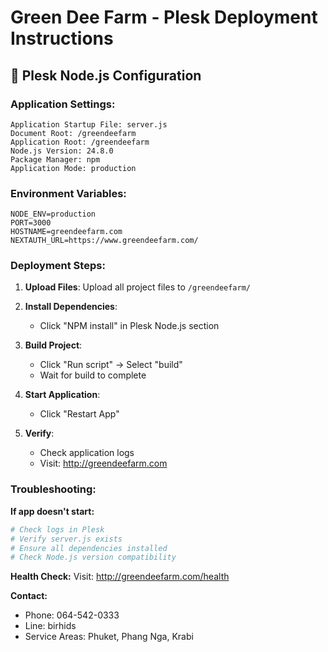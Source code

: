 # Green Dee Farm - Plesk Deployment Instructions

## 🚀 Plesk Node.js Configuration

### Application Settings:
```
Application Startup File: server.js
Document Root: /greendeefarm
Application Root: /greendeefarm  
Node.js Version: 24.8.0
Package Manager: npm
Application Mode: production
```

### Environment Variables:
```
NODE_ENV=production
PORT=3000
HOSTNAME=greendeefarm.com
NEXTAUTH_URL=https://www.greendeefarm.com/
```

### Deployment Steps:

1. **Upload Files**: Upload all project files to `/greendeefarm/`

2. **Install Dependencies**:
   - Click "NPM install" in Plesk Node.js section

3. **Build Project**:
   - Click "Run script" → Select "build"
   - Wait for build to complete

4. **Start Application**:
   - Click "Restart App"

5. **Verify**:
   - Check application logs
   - Visit: http://greendeefarm.com

### Troubleshooting:

**If app doesn't start:**
```bash
# Check logs in Plesk
# Verify server.js exists
# Ensure all dependencies installed
# Check Node.js version compatibility
```

**Health Check:**
Visit: http://greendeefarm.com/health

**Contact:**
- Phone: 064-542-0333
- Line: birhids
- Service Areas: Phuket, Phang Nga, Krabi